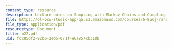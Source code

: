 ```yaml
---
content_type: resource
description: Lecture notes on Sampling with Markov Chains and Coupling.
file: https://ol-ocw-studio-app-qa.s3.amazonaws.com/courses/6-856j-randomized-algorithms-fall-2002/fcc85df292b62ed5071fe6a857cb318b_n22.pdf
file_type: application/pdf
resourcetype: Document
title: n22.pdf
uid: fcc85df2-92b6-2ed5-071f-e6a857cb318b
---
```

